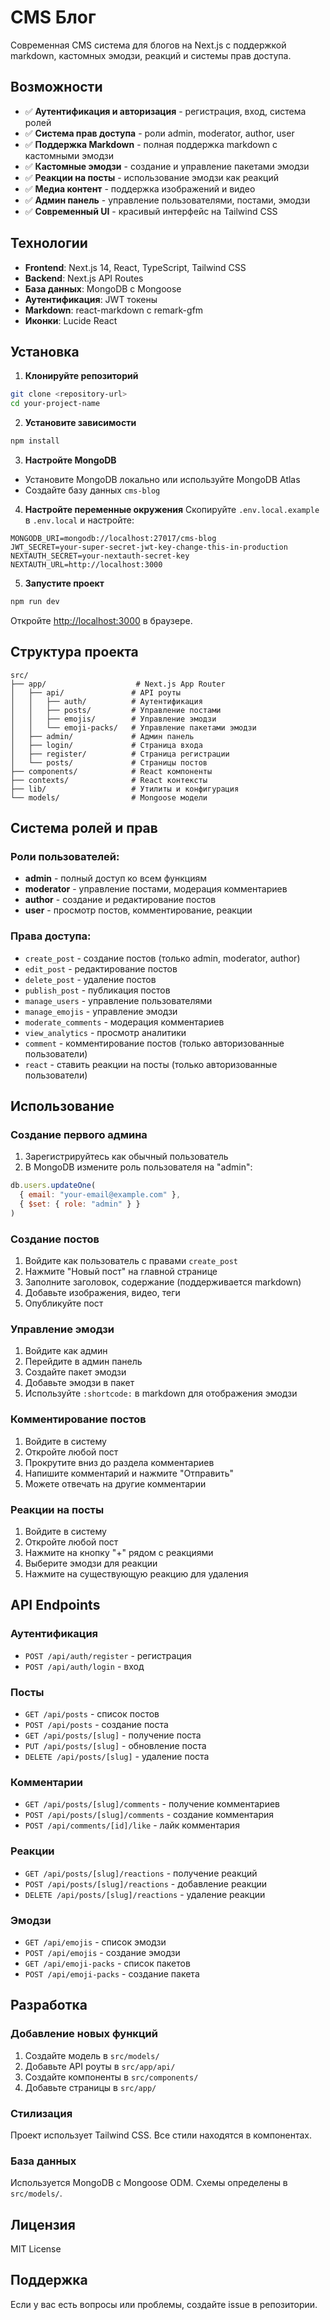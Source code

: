 # CMS Блог

Современная CMS система для блогов на Next.js с поддержкой markdown, кастомных эмодзи, реакций и системы прав доступа.

## Возможности

- ✅ **Аутентификация и авторизация** - регистрация, вход, система ролей
- ✅ **Система прав доступа** - роли admin, moderator, author, user
- ✅ **Поддержка Markdown** - полная поддержка markdown с кастомными эмодзи
- ✅ **Кастомные эмодзи** - создание и управление пакетами эмодзи
- ✅ **Реакции на посты** - использование эмодзи как реакций
- ✅ **Медиа контент** - поддержка изображений и видео
- ✅ **Админ панель** - управление пользователями, постами, эмодзи
- ✅ **Современный UI** - красивый интерфейс на Tailwind CSS

## Технологии

- **Frontend**: Next.js 14, React, TypeScript, Tailwind CSS
- **Backend**: Next.js API Routes
- **База данных**: MongoDB с Mongoose
- **Аутентификация**: JWT токены
- **Markdown**: react-markdown с remark-gfm
- **Иконки**: Lucide React

## Установка

1. **Клонируйте репозиторий**
```bash
git clone <repository-url>
cd your-project-name
```

2. **Установите зависимости**
```bash
npm install
```

3. **Настройте MongoDB**
- Установите MongoDB локально или используйте MongoDB Atlas
- Создайте базу данных `cms-blog`

4. **Настройте переменные окружения**
Скопируйте `.env.local.example` в `.env.local` и настройте:
```env
MONGODB_URI=mongodb://localhost:27017/cms-blog
JWT_SECRET=your-super-secret-jwt-key-change-this-in-production
NEXTAUTH_SECRET=your-nextauth-secret-key
NEXTAUTH_URL=http://localhost:3000
```

5. **Запустите проект**
```bash
npm run dev
```

Откройте [http://localhost:3000](http://localhost:3000) в браузере.

## Структура проекта

```
src/
├── app/                    # Next.js App Router
│   ├── api/               # API роуты
│   │   ├── auth/          # Аутентификация
│   │   ├── posts/         # Управление постами
│   │   ├── emojis/        # Управление эмодзи
│   │   └── emoji-packs/   # Управление пакетами эмодзи
│   ├── admin/             # Админ панель
│   ├── login/             # Страница входа
│   ├── register/          # Страница регистрации
│   └── posts/             # Страницы постов
├── components/            # React компоненты
├── contexts/              # React контексты
├── lib/                   # Утилиты и конфигурация
└── models/                # Mongoose модели
```

## Система ролей и прав

### Роли пользователей:
- **admin** - полный доступ ко всем функциям
- **moderator** - управление постами, модерация комментариев
- **author** - создание и редактирование постов
- **user** - просмотр постов, комментирование, реакции

### Права доступа:
- `create_post` - создание постов (только admin, moderator, author)
- `edit_post` - редактирование постов
- `delete_post` - удаление постов
- `publish_post` - публикация постов
- `manage_users` - управление пользователями
- `manage_emojis` - управление эмодзи
- `moderate_comments` - модерация комментариев
- `view_analytics` - просмотр аналитики
- `comment` - комментирование постов (только авторизованные пользователи)
- `react` - ставить реакции на посты (только авторизованные пользователи)

## Использование

### Создание первого админа

1. Зарегистрируйтесь как обычный пользователь
2. В MongoDB измените роль пользователя на "admin":
```javascript
db.users.updateOne(
  { email: "your-email@example.com" },
  { $set: { role: "admin" } }
)
```

### Создание постов

1. Войдите как пользователь с правами `create_post`
2. Нажмите "Новый пост" на главной странице
3. Заполните заголовок, содержание (поддерживается markdown)
4. Добавьте изображения, видео, теги
5. Опубликуйте пост

### Управление эмодзи

1. Войдите как админ
2. Перейдите в админ панель
3. Создайте пакет эмодзи
4. Добавьте эмодзи в пакет
5. Используйте `:shortcode:` в markdown для отображения эмодзи

### Комментирование постов

1. Войдите в систему
2. Откройте любой пост
3. Прокрутите вниз до раздела комментариев
4. Напишите комментарий и нажмите "Отправить"
5. Можете отвечать на другие комментарии

### Реакции на посты

1. Войдите в систему
2. Откройте любой пост
3. Нажмите на кнопку "+" рядом с реакциями
4. Выберите эмодзи для реакции
5. Нажмите на существующую реакцию для удаления

## API Endpoints

### Аутентификация
- `POST /api/auth/register` - регистрация
- `POST /api/auth/login` - вход

### Посты
- `GET /api/posts` - список постов
- `POST /api/posts` - создание поста
- `GET /api/posts/[slug]` - получение поста
- `PUT /api/posts/[slug]` - обновление поста
- `DELETE /api/posts/[slug]` - удаление поста

### Комментарии
- `GET /api/posts/[slug]/comments` - получение комментариев
- `POST /api/posts/[slug]/comments` - создание комментария
- `POST /api/comments/[id]/like` - лайк комментария

### Реакции
- `GET /api/posts/[slug]/reactions` - получение реакций
- `POST /api/posts/[slug]/reactions` - добавление реакции
- `DELETE /api/posts/[slug]/reactions` - удаление реакции

### Эмодзи
- `GET /api/emojis` - список эмодзи
- `POST /api/emojis` - создание эмодзи
- `GET /api/emoji-packs` - список пакетов
- `POST /api/emoji-packs` - создание пакета

## Разработка

### Добавление новых функций

1. Создайте модель в `src/models/`
2. Добавьте API роуты в `src/app/api/`
3. Создайте компоненты в `src/components/`
4. Добавьте страницы в `src/app/`

### Стилизация

Проект использует Tailwind CSS. Все стили находятся в компонентах.

### База данных

Используется MongoDB с Mongoose ODM. Схемы определены в `src/models/`.

## Лицензия

MIT License

## Поддержка

Если у вас есть вопросы или проблемы, создайте issue в репозитории.
